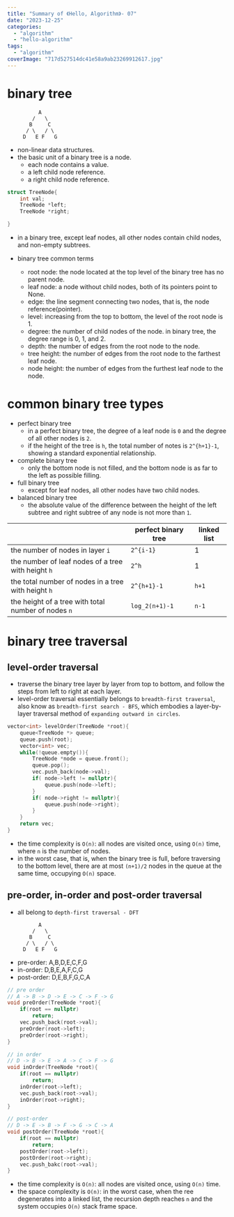 ```yaml
---
title: "Summary of 《Hello, Algorithm》- 07"
date: "2023-12-25"
categories: 
  - "algorithm"
  - "hello-algorithm"
tags: 
  - "algorithm"
coverImage: "717d527514dc41e58a9ab23269912617.jpg"
---
```


# binary tree

```
          A
        /   \
       B     C
      / \   / \
     D   E F   G
```

- non-linear data structures.
- the basic unit of a binary tree is a node.
    - each node contains a value.
    - a left child node reference.
    - a right child node reference.

```cpp
struct TreeNode{
    int val;
    TreeNode *left;
    TreeNode *right;

}
```

- in a binary tree, except leaf nodes, all other nodes contain child nodes, and non-empty subtrees.
    
- binary tree common terms
    
    - root node: the node located at the top level of the binary tree has no parent node.
    - leaf node: a node without child nodes, both of its pointers point to None.
    - edge: the line segment connecting two nodes, that is, the node reference(pointer).
    - level: increasing from the top to bottom, the level of the root node is 1.
    - degree: the number of child nodes of the node. in binary tree, the degree range is 0, 1, and 2.
    - depth: the number of edges from the root node to the node.
    - tree height: the number of edges from the root node to the farthest leaf node.
    - node height: the number of edges from the furthest leaf node to the node.

# common binary tree types

- perfect binary tree
    - in a perfect binary tree, the degree of a leaf node is `0` and the degree of all other nodes is `2`.
    - if the height of the tree is `h`, the total number of notes is `2^{h+1}-1`, showing a standard exponential relationship.
- complete binary tree
    - only the bottom node is not filled, and the bottom node is as far to the left as possible filling.
- full binary tree
    - except for leaf nodes, all other nodes have two child nodes.
- balanced binary tree
    - the absolute value of the difference between the height of the left subtree and right subtree of any node is not more than `1`.

|  | perfect binary tree | linked list |
| --- | --- | --- |
| the number of nodes in layer `i` | `2^{i-1}` | 1 |
| the number of leaf nodes of a tree with height `h` | `2^h` | 1 |
| the total number of nodes in a tree with height `h` | `2^{h+1}-1` | `h+1` |
| the height of a tree with total number of nodes `n` | `log_2(n+1)-1` | `n-1` |

# binary tree traversal

## level-order traversal

- traverse the binary tree layer by layer from top to bottom, and follow the steps from left to right at each layer.
- level-order traversal essentially belongs to `breadth-first traversal`, also know as `breadth-first search - BFS`, which embodies a layer-by-layer traversal method of `expanding outward in circles`.

```cpp
vector<int> levelOrder(TreeNode *root){
    queue<TreeNode *> queue;
    queue.push(root);
    vector<int> vec;
    while(!queue.empty()){
        TreeNode *node = queue.front();
        queue.pop();
        vec.push_back(node->val);
        if( node->left != nullptr){
            queue.push(node->left);
        }
        if( node->right != nullptr){
            queue.push(node->right);
        }
    }
    return vec;
}
```

- the time complexity is `O(n)`: all nodes are visited once, using `O(n)` time, where `n` is the number of nodes.
- in the worst case, that is, when the binary tree is full, before traversing to the bottom level, there are at most `(n+1)/2` nodes in the queue at the same time, occupying `O(n)` space.

## pre-order, in-order and post-order traversal

- all belong to `depth-first traversal - DFT`

```
          A
        /   \
       B     C
      / \   / \
     D   E F   G
```

- pre-order: A,B,D,E,C,F,G
- in-order: D,B,E,A,F,C,G
- post-order: D,E,B,F,G,C,A

```cpp
// pre order
// A -> B -> D -> E -> C -> F -> G
void preOrder(TreeNode *root){
    if(root == nullptr)
        return;
    vec.push_back(root->val);
    preOrder(root->left);
    preOrder(root->right);
}

// in order
// D -> B -> E -> A -> C -> F -> G
void inOrder(TreeNode *root){
    if(root == nullptr)
        return;
    inOrder(root->left);
    vec.push_back(root->val);
    inOrder(root->right);
}

// post-order
// D -> E -> B -> F -> G -> C -> A
void postOrder(TreeNode *root){
    if(root == nullptr)
        return;
    postOrder(root->left);
    postOrder(root->right);
    vec.push_bakc(root->val);
}
```

- the time complexity is `O(n)`: all nodes are visited once, using `O(n)` time.
- the space complexity is `O(n)`: in the worst case, when the ree degenerates into a linked list, the recursion depth reaches `n` and the system occupies `O(n)` stack frame space.
